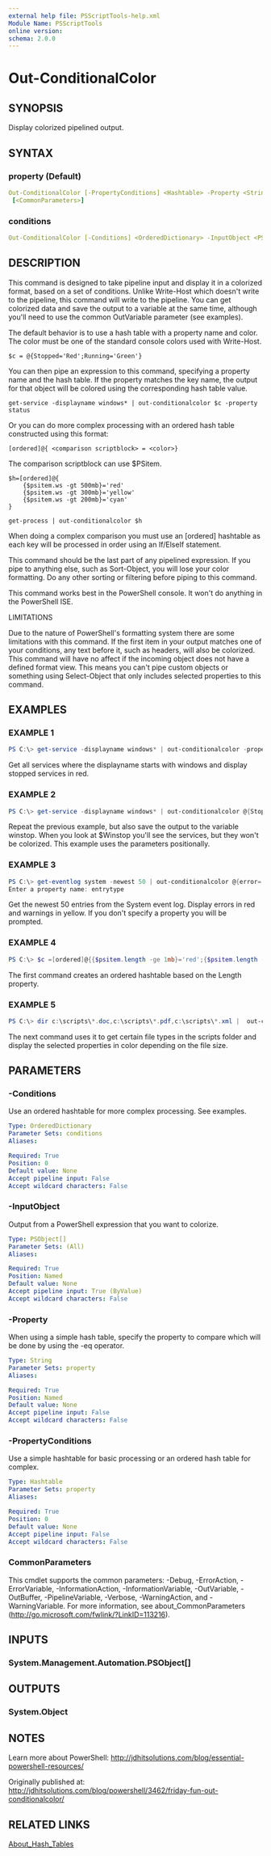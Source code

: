 ```yaml
---
external help file: PSScriptTools-help.xml
Module Name: PSScriptTools
online version:
schema: 2.0.0
---
```


# Out-ConditionalColor

## SYNOPSIS

Display colorized pipelined output.

## SYNTAX

### property (Default)

```yaml
Out-ConditionalColor [-PropertyConditions] <Hashtable> -Property <String> -InputObject <PSObject[]>
 [<CommonParameters>]
```

### conditions

```yaml
Out-ConditionalColor [-Conditions] <OrderedDictionary> -InputObject <PSObject[]> [<CommonParameters>]
```

## DESCRIPTION

This command is designed to take pipeline input and display it in a colorized format, based on a set of conditions. Unlike Write-Host which doesn't write to the pipeline, this command will write to the pipeline. You can get colorized data and save the output to a variable at the same time, although you'll need to use the common OutVariable parameter (see examples).

The default behavior is to use a hash table with a property name and color. The color must be one of the standard console colors used with Write-Host.

    $c = @{Stopped='Red';Running='Green'}

You can then pipe an expression to this command, specifying a property name and the hash table. If the property matches the key name, the output for that object will be colored using the corresponding hash table value.

    get-service -displayname windows* | out-conditionalcolor $c -property status

Or you can do more complex processing with an ordered hash table constructed using this format:

    [ordered]@{ <comparison scriptblock> = <color>}

The comparison scriptblock can use $PSitem.

    $h=[ordered]@{
        {$psitem.ws -gt 500mb}='red'
        {$psitem.ws -gt 300mb}='yellow'
        {$psitem.ws -gt 200mb}='cyan'
    }

    get-process | out-conditionalcolor $h

When doing a complex comparison you must use an [ordered] hashtable as each key will be processed in order using an If/ElseIf statement.

This command should be the last part of any pipelined expression. If you pipe to anything else, such as Sort-Object, you will lose your color formatting. Do any other sorting or filtering before piping to this command.

This command works best in the PowerShell console. It won't do anything in the PowerShell ISE.

LIMITATIONS

Due to the nature of PowerShell's formatting system there are some limitations with this command. If the first item in your output matches one of your conditions, any text before it, such as headers, will also be colorized. This command will have no affect if the incoming object does not have a defined format view. This means you can't pipe custom objects or something using Select-Object that only includes selected properties to this command.

## EXAMPLES

### EXAMPLE 1

```powershell
PS C:\> get-service -displayname windows* | out-conditionalcolor -propertyconditions @{Stopped='Red'} -property Status
```

Get all services where the displayname starts with windows and display stopped services in red.

### EXAMPLE 2

```powershell
PS C:\> get-service -displayname windows* | out-conditionalcolor @{Stopped='Red'} status -ov winstop
```

Repeat the previous example, but also save the output to the variable winstop. When you look at $Winstop you'll see the services, but they won't be colorized. This example uses the parameters positionally.

### EXAMPLE 3

```powershell
PS C:\> get-eventlog system -newest 50 | out-conditionalcolor @{error='red';warning='yellow'}
Enter a property name: entrytype
```

Get the newest 50 entries from the System event log. Display errors in red and warnings in yellow. If you don't specify a property you will be prompted.

### EXAMPLE 4

```powershell
PS C:\> $c =[ordered]@{{$psitem.length -ge 1mb}='red';{$psitem.length -ge 500KB}='yellow';{$psitem.length -ge 100KB}='cyan'}
```

The first command creates an ordered hashtable based on the Length property.

### EXAMPLE 5

```powershell
PS C:\> dir c:\scripts\*.doc,c:\scripts\*.pdf,c:\scripts\*.xml |  out-conditionalcolor $c
```

The next command uses it to get certain file types in the scripts folder and display the selected properties in color depending on the file size.

## PARAMETERS

### -Conditions

Use an ordered hashtable for more complex processing. See examples.

```yaml
Type: OrderedDictionary
Parameter Sets: conditions
Aliases:

Required: True
Position: 0
Default value: None
Accept pipeline input: False
Accept wildcard characters: False
```

### -InputObject

Output from a PowerShell expression that you want to colorize.

```yaml
Type: PSObject[]
Parameter Sets: (All)
Aliases:

Required: True
Position: Named
Default value: None
Accept pipeline input: True (ByValue)
Accept wildcard characters: False
```

### -Property

When using a simple hash table, specify the property to compare which will be done by using the -eq operator.

```yaml
Type: String
Parameter Sets: property
Aliases:

Required: True
Position: Named
Default value: None
Accept pipeline input: False
Accept wildcard characters: False
```

### -PropertyConditions

Use a simple hashtable for basic processing or an ordered hash table for complex.

```yaml
Type: Hashtable
Parameter Sets: property
Aliases:

Required: True
Position: 0
Default value: None
Accept pipeline input: False
Accept wildcard characters: False
```

### CommonParameters

This cmdlet supports the common parameters: -Debug, -ErrorAction, -ErrorVariable, -InformationAction, -InformationVariable, -OutVariable, -OutBuffer, -PipelineVariable, -Verbose, -WarningAction, and -WarningVariable. For more information, see about_CommonParameters (http://go.microsoft.com/fwlink/?LinkID=113216).

## INPUTS

### System.Management.Automation.PSObject[]

## OUTPUTS

### System.Object

## NOTES

Learn more about PowerShell:
http://jdhitsolutions.com/blog/essential-powershell-resources/

Originally published at: http://jdhitsolutions.com/blog/powershell/3462/friday-fun-out-conditionalcolor/

## RELATED LINKS

[About_Hash_Tables]()
